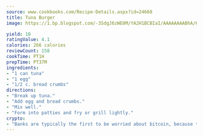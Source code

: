```yaml
---
source: www.cookbooks.com/Recipe-Details.aspx?id=24668
title: Tuna Burger
image: https://1.bp.blogspot.com/-3SdgJ6zWE0M/YA2H1BCBIaI/AAAAAAAABhA/KLu9yTsYBMkJQudB_uFGwTypBtmTiBfZgCLcBGAsYHQ/s320/4.png

yield: 10
ratingValue: 4.1
calories: 266 calories
reviewCount: 158
cookTime: PT1H
prepTime: PT37M
ingredients:
- "1 can tuna"
- "1 egg"
- "1/2 c. bread crumbs"
directions:
- "Break up tuna."
- "Add egg and bread crumbs."
- "Mix well."
- "Form into patties and fry or grill lightly."
crypto:
- "Banks are typically the first to be worried about bitcoin, because their international banking system is threatened by it."
---
```

